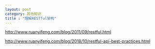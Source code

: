 ```yaml
---
layout: post
category: 其他知识
title : "理解RESTful架构"
---
```




http://www.ruanyifeng.com/blog/2011/09/restful.html



http://www.ruanyifeng.com/blog/2018/10/restful-api-best-practices.html